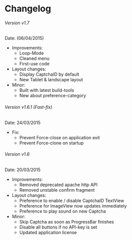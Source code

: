 # Changelog

###### Version v1.7
Date: (06/04/2015)

* Improvements: 
  - Loop-Mode
  - Cleaned menu
  - First-use code
* Layout changes: 
  - Display CaptchaID by default
  - New Tablet & landscape layout
* Minor:
  - Built with latest build-tools
  - New about preference-category

###### Version v1.6.1 (Fast-fix)
Date: 24/03/2015

* Fix: 
  - Prevent Force-close on application exit
  - Prevent Force-clone on startup

###### Version v1.6
Date: 20/03/2015

* Improvements: 
  - Removed deprecated apache http API
  - Removed unstable confirm fragment
* Layout changes: 
  - Preference to enable / disable CaptchaID TextView
  - Preference for ImageView now updates immediately
  - Preference to play sound on new Captcha
* Minor:
  - Skip Captcha as soon as ProgressBar finishes
  - Disable all buttons if no API-key is set
  - Updated application license